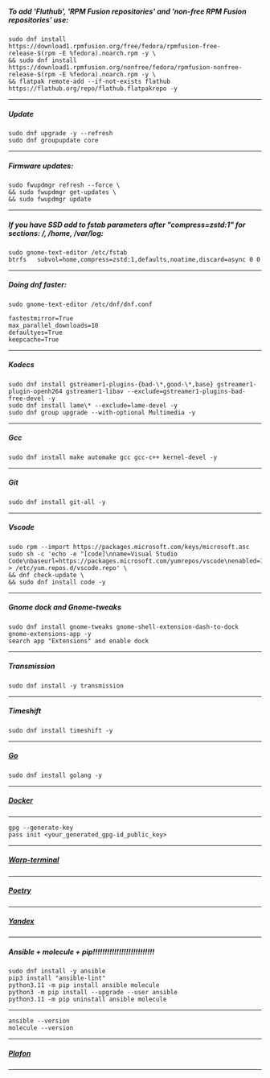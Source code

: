 ##### To add 'Fluthub', 'RPM Fusion repositories' and 'non-free RPM Fusion repositories' use:
```
sudo dnf install https://download1.rpmfusion.org/free/fedora/rpmfusion-free-release-$(rpm -E %fedora).noarch.rpm -y \
&& sudo dnf install https://download1.rpmfusion.org/nonfree/fedora/rpmfusion-nonfree-release-$(rpm -E %fedora).noarch.rpm -y \
&& flatpak remote-add --if-not-exists flathub https://flathub.org/repo/flathub.flatpakrepo -y
```
--------------------------------------------------------------------
##### Update
```
sudo dnf upgrade -y --refresh
sudo dnf groupupdate core
```
--------------------------------------------------------------------
##### Firmware updates:
```
sudo fwupdmgr refresh --force \
&& sudo fwupdmgr get-updates \
&& sudo fwupdmgr update
```
--------------------------------------------------------------------
##### If you have SSD add to fstab parameters after "compress=zstd:1" for sections: /, /home, /var/log:
```
sudo gnome-text-editor /etc/fstab
btrfs   subvol=home,compress=zstd:1,defaults,noatime,discard=async 0 0
```
--------------------------------------------------------------------
##### Doing dnf faster:
```
sudo gnome-text-editor /etc/dnf/dnf.conf

fastestmirror=True
max_parallel_downloads=10
defaultyes=True
keepcache=True
```
--------------------------------------------------------------------
##### Kodecs
```
sudo dnf install gstreamer1-plugins-{bad-\*,good-\*,base} gstreamer1-plugin-openh264 gstreamer1-libav --exclude=gstreamer1-plugins-bad-free-devel -y
sudo dnf install lame\* --exclude=lame-devel -y
sudo dnf group upgrade --with-optional Multimedia -y
```
--------------------------------------------------------------------
##### Gcc
```
sudo dnf install make automake gcc gcc-c++ kernel-devel -y
```
--------------------------------------------------------------------
##### Git
```
sudo dnf install git-all -y
```
--------------------------------------------------------------------
##### Vscode
```
sudo rpm --import https://packages.microsoft.com/keys/microsoft.asc
sudo sh -c 'echo -e "[code]\nname=Visual Studio Code\nbaseurl=https://packages.microsoft.com/yumrepos/vscode\nenabled=1\ngpgcheck=1\ngpgkey=https://packages.microsoft.com/keys/microsoft.asc" > /etc/yum.repos.d/vscode.repo' \
&& dnf check-update \
&& sudo dnf install code -y
```
--------------------------------------------------------------------
##### Gnome dock and Gnome-tweaks
```
sudo dnf install gnome-tweaks gnome-shell-extension-dash-to-dock gnome-extensions-app -y
search app "Extensions" and enable dock
```
--------------------------------------------------------------------
##### Transmission
```
sudo dnf install -y transmission
```
--------------------------------------------------------------------
##### Timeshift
```
sudo dnf install timeshift -y
```
--------------------------------------------------------------------
##### [Go](https://go.dev/doc/install)
```
sudo dnf install golang -y
```
--------------------------------------------------------------------
##### [Docker](https://docs.docker.com/desktop/install/fedora)
--------------------------------------------------------------------
```
gpg --generate-key
pass init <your_generated_gpg-id_public_key>
```
--------------------------------------------------------------------
##### [Warp-terminal](https://www.warp.dev)
--------------------------------------------------------------------
##### [Poetry](https://python-poetry.org/docs/)
--------------------------------------------------------------------
##### [Yandex](https://browser.yandex.ru)
--------------------------------------------------------------------




##### Ansible + molecule + pip!!!!!!!!!!!!!!!!!!!!!!!!!!
```
sudo dnf install -y ansible
pip3 install "ansible-lint"
python3.11 -m pip install ansible molecule
python3 -m pip install --upgrade --user ansible
python3.11 -m pip uninstall ansible molecule
```
--------------------------------------------------------------------
```
ansible --version
molecule --version
```
--------------------------------------------------------------------
##### [Plafon](https://plafon.gitbook.io/fedora-zero)
--------------------------------------------------------------------
